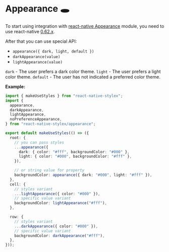# Appearance 🕳️

To start using integration with [react-native Appearance](https://reactnative.dev/docs/appearance) module, you need to use react-native [0.62.x](https://reactnative.dev/blog/2020/03/26/version-0.62#new-dark-mode-features).

After that you can use special API:

- `appearance({ dark, light, default })`
- `darkAppearance(value)`
- `lightAppearance(value)`

`dark` - The user prefers a dark color theme.
`light` - The user prefers a light color theme.
`default` - The user has not indicated a preferred color theme.

**Example:**

```typescript jsx
import { makeUseStyles } from "react-native-stylex";
import {
  appearance,
  darkAppearance,
  lightAppearance,
  noPreferenceAppearance,
} from "react-native-stylex/appearance";

export default makeUseStyles(() => ({
  root: {
    // you can pass styles
    ...appearance({
      dark: { color: "#fff", backgroundColor: "#000" },
      light: { color: "#000", backgroundColor: "#fff" },
    }),

    // or string value for property
    backgroundColor: appearance({ dark: "#000", light: "#fff" }),
  },
  cell: {
    // styles variant
    ...lightAppearance({ color: "#000" }),
    // specific value variant
    backgroundColor: lightAppearance("#fff"),
  },

  row: {
    // styles variant
    ...darkAppearance({ color: "#000" }),
    // specific value variant
    backgroundColor: darkAppearance("#fff"),
  },
}));
```
